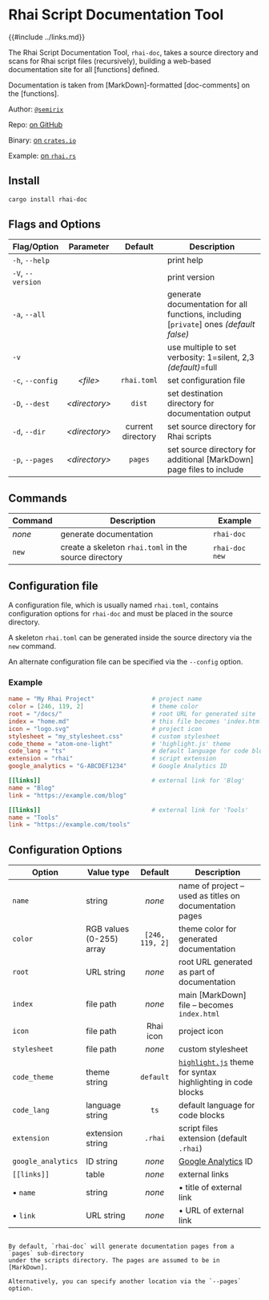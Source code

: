 Rhai Script Documentation Tool
==============================

{{#include ../links.md}}


The Rhai Script Documentation Tool, `rhai-doc`, takes a source directory and scans for
Rhai script files (recursively), building a web-based documentation site for all [functions] defined.

Documentation is taken from [MarkDown]-formatted [doc-comments] on the [functions].


Author: [`@semirix`](https://github.com/semirix)

Repo: [on GitHub](https://github.com/rhaiscript/rhai-doc)

Binary: [on `crates.io`](https://crates.io/crates/rhai-doc)

Example: [on `rhai.rs`](https://rhai.rs/rhai-doc)


Install
-------

```sh
cargo install rhai-doc
```


Flags and Options
-----------------

| Flag/Option       |    Parameter    |      Default      | Description                                                                            |
| ----------------- | :-------------: | :---------------: | -------------------------------------------------------------------------------------- |
| `-h`, `--help`    |                 |                   | print help                                                                             |
| `-V`, `--version` |                 |                   | print version                                                                          |
| `-a`, `--all`     |                 |                   | generate documentation for all functions, including [`private`] ones _(default false)_ |
| `-v`              |                 |                   | use multiple to set verbosity: 1=silent, 2,3 _(default)_=full                          |
| `-c`, `--config`  |   _\<file\>_    |    `rhai.toml`    | set configuration file                                                                 |
| `-D`, `--dest`    | _\<directory\>_ |      `dist`       | set destination directory for documentation output                                     |
| `-d`, `--dir`     | _\<directory\>_ | current directory | set source directory for Rhai scripts                                                  |
| `-p`, `--pages`   | _\<directory\>_ |      `pages`      | set source directory for additional [MarkDown] page files to include                   |


Commands
--------

| Command | Description                                           | Example        |
| ------- | ----------------------------------------------------- | -------------- |
| _none_  | generate documentation                                | `rhai-doc`     |
| `new`   | create a skeleton `rhai.toml` in the source directory | `rhai-doc new` |


Configuration file
------------------

A configuration file, which is usually named `rhai.toml`, contains configuration options for
`rhai-doc` and must be placed in the source directory.

A skeleton `rhai.toml` can be generated inside the source directory via the `new` command.

An alternate configuration file can be specified via the `--config` option.

### Example

```toml
name = "My Rhai Project"                # project name
color = [246, 119, 2]                   # theme color
root = "/docs/"                         # root URL for generated site
index = "home.md"                       # this file becomes 'index.html'
icon = "logo.svg"                       # project icon
stylesheet = "my_stylesheet.css"        # custom stylesheet
code_theme = "atom-one-light"           # 'highlight.js' theme
code_lang = "ts"                        # default language for code blocks
extension = "rhai"                      # script extension
google_analytics = "G-ABCDEF1234"       # Google Analytics ID

[[links]]                               # external link for 'Blog'
name = "Blog"
link = "https://example.com/blog"

[[links]]                               # external link for 'Tools'
name = "Tools"
link = "https://example.com/tools"
```

Configuration Options
---------------------

| Option             | Value type               |     Default     | Description                                                                             |
| ------------------ | ------------------------ | :-------------: | --------------------------------------------------------------------------------------- |
| `name`             | string                   |     _none_      | name of project &ndash; used as titles on documentation pages                           |
| `color`            | RGB values (0-255) array | `[246, 119, 2]` | theme color for generated documentation                                                 |
| `root`             | URL string               |     _none_      | root URL generated as part of documentation                                             |
| `index`            | file path                |     _none_      | main [MarkDown] file &ndash; becomes `index.html`                                       |
| `icon`             | file path                |    Rhai icon    | project icon                                                                            |
| `stylesheet`       | file path                |     _none_      | custom stylesheet                                                                       |
| `code_theme`       | theme string             |    `default`    | [`highlight.js`](https://highlightjs.org/) theme for syntax highlighting in code blocks |
| `code_lang`        | language string          |      `ts`       | default language for code blocks                                                        |
| `extension`        | extension string         |     `.rhai`     | script files extension (default `.rhai`)                                                |
| `google_analytics` | ID string                |     _none_      | [Google Analytics](https://analytics.google.com) ID                                     |
| `[[links]]`        | table                    |     _none_      | external links                                                                          |
| &bull; `name`      | string                   |     _none_      | &bull; title of external link                                                           |
| &bull; `link`      | URL string               |     _none_      | &bull; URL of external link                                                             |


~~~admonish abstract.small "MarkDown pages"

By default, `rhai-doc` will generate documentation pages from a `pages` sub-directory
under the scripts directory. The pages are assumed to be in [MarkDown].

Alternatively, you can specify another location via the `--pages` option.
~~~
